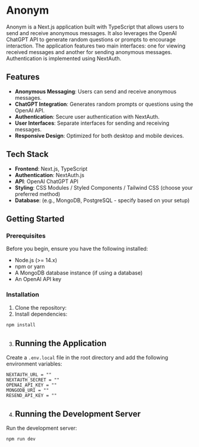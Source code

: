 # Anonym

Anonym is a Next.js application built with TypeScript that allows users to send and receive anonymous messages. It also leverages the OpenAI ChatGPT API to generate random questions or prompts to encourage interaction. The application features two main interfaces: one for viewing received messages and another for sending anonymous messages. Authentication is implemented using NextAuth.

## Features

- **Anonymous Messaging**: Users can send and receive anonymous messages.
- **ChatGPT Integration**: Generates random prompts or questions using the OpenAI API.
- **Authentication**: Secure user authentication with NextAuth.
- **User Interfaces**: Separate interfaces for sending and receiving messages.
- **Responsive Design**: Optimized for both desktop and mobile devices.

## Tech Stack

- **Frontend**: Next.js, TypeScript
- **Authentication**: NextAuth.js
- **API**: OpenAI ChatGPT API
- **Styling**: CSS Modules / Styled Components / Tailwind CSS (choose your preferred method)
- **Database**: (e.g., MongoDB, PostgreSQL - specify based on your setup)

## Getting Started

### Prerequisites

Before you begin, ensure you have the following installed:

- Node.js (>= 14.x)
- npm or yarn
- A MongoDB database instance (if using a database)
- An OpenAI API key

### Installation

1. Clone the repository:
2. Install dependencies:

```bash
npm install
```
3. ## Running the Application

Create a `.env.local` file in the root directory and add the following environment variables:

```env
NEXTAUTH_URL = ""
NEXTAUTH_SECRET = ""
OPENAI_API_KEY = ""
MONGODB_URI = ""
RESEND_API_KEY = ""
```

4. ## Running the Development Server

Run the development server:

```bash
npm run dev
  ```
